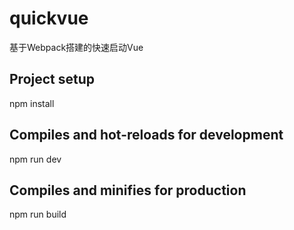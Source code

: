 # quickvue
基于Webpack搭建的快速启动Vue
## Project setup
npm install
## Compiles and hot-reloads for development
npm run dev
## Compiles and minifies for production
npm run build
